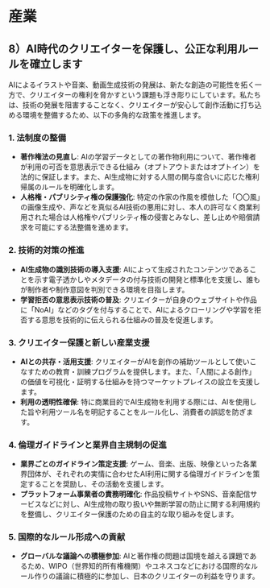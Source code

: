 
# 産業

## 8）AI時代のクリエイターを保護し、公正な利用ルールを確立します

AIによるイラストや音楽、動画生成技術の発展は、新たな創造の可能性を拓く一方で、クリエイターの権利を脅かすという課題も浮き彫りにしています。私たちは、技術の発展を阻害することなく、クリエイターが安心して創作活動に打ち込める環境を整備するため、以下の多角的な政策を推進します。

### 1. 法制度の整備
- **著作権法の見直し**: AIの学習データとしての著作物利用について、著作権者が利用の可否を意思表示できる仕組み（オプトアウトまたはオプトイン）を法的に保証します。また、AI生成物に対する人間の関与度合いに応じた権利帰属のルールを明確化します。
- **人格権・パブリシティ権の保護強化**: 特定の作家の作風を模倣した「〇〇風」の画像生成や、声などを真似るAI技術の悪用に対し、本人の許可なく商業利用された場合は人格権やパブリシティ権の侵害とみなし、差し止めや賠償請求を可能にする法整備を進めます。

### 2. 技術的対策の推進
- **AI生成物の識別技術の導入支援**: AIによって生成されたコンテンツであることを示す電子透かしやメタデータの付与技術の開発と標準化を支援し、誰もが制作者や制作意図を判別できる環境を目指します。
- **学習拒否の意思表示技術の普及**: クリエイターが自身のウェブサイトや作品に「NoAI」などのタグを付与することで、AIによるクローリングや学習を拒否する意思を技術的に伝えられる仕組みの普及を促進します。

### 3. クリエイター保護と新しい産業支援
- **AIとの共存・活用支援**: クリエイターがAIを創作の補助ツールとして使いこなすための教育・訓練プログラムを提供します。また、「人間による創作」の価値を可視化・証明する仕組みを持つマーケットプレイスの設立を支援します。
- **利用の透明性確保**: 特に商業目的でAI生成物を利用する際には、AIを使用した旨や利用ツール名を明記することをルール化し、消費者の誤認を防ぎます。

### 4. 倫理ガイドラインと業界自主規制の促進
- **業界ごとのガイドライン策定支援**: ゲーム、音楽、出版、映像といった各業界団体が、それぞれの実情に合わせたAI利用に関する倫理ガイドラインを策定することを奨励し、その活動を支援します。
- **プラットフォーム事業者の責務明確化**: 作品投稿サイトやSNS、音楽配信サービスなどに対し、AI生成物の取り扱いや無断学習の防止に関する利用規約を整備し、クリエイター保護のための自主的な取り組みを促します。

### 5. 国際的なルール形成への貢献
- **グローバルな議論への積極参加**: AIと著作権の問題は国境を越える課題であるため、WIPO（世界知的所有権機関）やユネスコなどにおける国際的なルール作りの議論に積極的に参加し、日本のクリエイターの利益を守ります。
